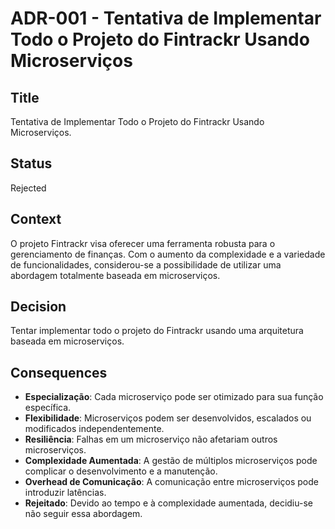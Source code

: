# ADR-001 - Tentativa de Implementar Todo o Projeto do Fintrackr Usando Microserviços

## Title

Tentativa de Implementar Todo o Projeto do Fintrackr Usando Microserviços.

## Status

Rejected

## Context

O projeto Fintrackr visa oferecer uma ferramenta robusta para o gerenciamento de finanças. Com o aumento da complexidade e a variedade de funcionalidades, considerou-se a possibilidade de utilizar uma abordagem totalmente baseada em microserviços.

## Decision

Tentar implementar todo o projeto do Fintrackr usando uma arquitetura baseada em microserviços.

## Consequences

- **Especialização**: Cada microserviço pode ser otimizado para sua função específica.
- **Flexibilidade**: Microserviços podem ser desenvolvidos, escalados ou modificados independentemente.
- **Resiliência**: Falhas em um microserviço não afetariam outros microserviços.
- **Complexidade Aumentada**: A gestão de múltiplos microserviços pode complicar o desenvolvimento e a manutenção.
- **Overhead de Comunicação**: A comunicação entre microserviços pode introduzir latências.
- **Rejeitado**: Devido ao tempo e à complexidade aumentada, decidiu-se não seguir essa abordagem.
